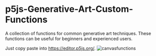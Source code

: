 # p5js-Generative-Art-Custom-Functions
A collection of functions for common generative art techniques. These functions can be useful for beginners and experienced users.

Just copy paste into https://editor.p5js.org/.
![canvasfunctions](https://user-images.githubusercontent.com/102488626/221923902-1c324f96-54a1-4004-9de9-29348d633bd1.png)
